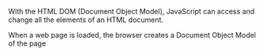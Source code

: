 With the HTML DOM (Document Object Model), JavaScript can access and change all the elements of an HTML document.

When a web page is loaded, the browser creates a Document Object Model of the page